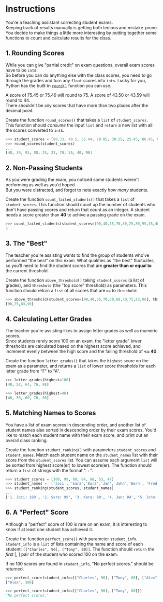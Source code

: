 # Instructions

You're a teaching assistant correcting student exams.  
Keeping track of results manually is getting both tedious and mistake-prone.  
You decide to make things a little more interesting by putting together some functions to count and calculate results for the class.

## 1. Rounding Scores

While you can give "partial credit" on exam questions, overall exam scores have to be `int`s.  
So before you can do anything else with the class scores, you need to go through the grades and turn any `float` scores into `ints`.  Lucky for you, Python has the built-in [`round()`][round] function you can use.

A score of 75.45 or 75.49 will round to 75.  A score of 43.50 or 43.59 will round to 44.  
There shouldn't be any scores that have more than two places after the decimal point.

Create the function `round_scores()` that takes a `list` of `student_scores`.  
This function should _consume_ the input `list` and `return` a new list with all the scores converted to `int`s.

```python
>>> student_scores = [90.33, 40.5, 55.44, 70.05, 30.55, 25.45, 80.45, 95.3, 38.7, 40.3]
>>> round_scores(student_scores)
...
[40, 39, 95, 80, 25, 31, 70, 55, 40, 90]
```

## 2. Non-Passing Students

As you were grading the exam, you noticed some students weren't performing as well as you'd hoped.  
But you were distracted, and forgot to note exactly _how many_ students.

Create the function `count_failed_students()` that takes a `list` of `student_scores`. This function should count up the number of students who don't have passing scores and return that count as an integer. A student needs a score greater than **40** to achive a passing grade on the exam.

```python
>>> count_failed_students(student_scores=[90,40,55,70,30,25,80,95,38,40])
5
```

## 3. The "Best"

The teacher you're assisting wants to find the group of students who've performed "the best" on this exam. What qualifies as "the best" fluctuates, so you'll need to find the student scores that are **greater than or equal to** the current threshold.

Create the function `above_threshold()` taking `student_scores` (a list of grades), and `threshold` (the "top score" threshold) as parameters.  This function should return a `list` of all scores that are `>=` to `threshold`.

```python
>>> above_threshold(student_scores=[90,40,55,70,30,68,70,75,83,96], threshold=75)
[90,75,83,96]
```

## 4. Calculating Letter Grades

The teacher you're assisting likes to assign letter grades as well as mumeric scores.  
Since students rarely score 100 on an exam, the "letter grade" lower thresholds are calculated based on the highest score achieved, and increment evenly between the high score and the failing threshold of **<= 40**.

Create the function `letter_grades()` that takes the `highest` score on the exam as a parameter, and returns a `list` of lower score thresholds for each letter grade from "F" to "A".

```python
>>> letter_grades(highest=100)
[40, 52, 64, 76, 88]

>>> letter_grades(highest=88)
[40, 50, 60, 70, 80]
```


## 5. Matching Names to Scores

You have a list of exam scores in descending order, and another list of student names also sorted in descending order by their exam scores.  You'd like to match each student name with their exam score, and print out an overall class ranking.

Create the function `student_ranking()` with parameters `student_scores` and `student_names`.  Match each student name on the `student_names` list with their score from the `student_scores` list.  You can assume each argument `list` will be sorted from highest score(er) to lowest score(er).  The function should return a `list` of strings with the format "<rank>. <student name> : <student score>".


```python
>>> student_scores = [100, 99, 90, 84, 66, 53, 47]
>>> student_names =  ['Joci', 'Sara','Kora','Jan','John','Bern', 'Fred']
>>> student_ranking(student_scores, student_names)
...
['1. Joci: 100', '2. Sara: 99', '3. Kora: 90', '4. Jan: 84', '5. John: 66', '6. Bern: 53', '7. Fred: 47']
```

## 6. A "Perfect" Score

Although a "perfect" score of 100 is rare on an exam, it is interesting to know if at least one student has achieved it.

Create the function `perfect_score()` with parameter `student_info`.
`student_info` is a `list` of lists containing the name and score of each student: `[["Charles", 90], ["Tony", 80]]`.
The function should `return` _the first_ [<name>, <score>] pair of the student who scored 100 on the exam.

 If no 100 scores are found in `student_info`, "No perfect scores." should be returned.

```python
>>> perfect_score(student_info=[["Charles", 90], ["Tony", 80], ["Alex", 100]])
["Alex", 100]

>>> perfect_score(student_info=[["Charles", 90], ["Tony", 80]])
"No perfect scores."
```

[round]: https://docs.python.org/3/library/functions.html#round


